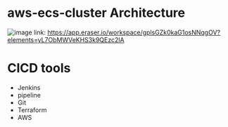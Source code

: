 # aws-ecs-cluster Architecture

![image](https://github.com/user-attachments/assets/06efa5e7-12e3-4257-b7c4-00326df13846)
link: https://app.eraser.io/workspace/gplsGZk0kaG1osNNqgOV?elements=yL7ObMWVeKHS3k9QEzc2lA
# CICD tools
* Jenkins
* pipeline
* Git
* Terraform
* AWS
